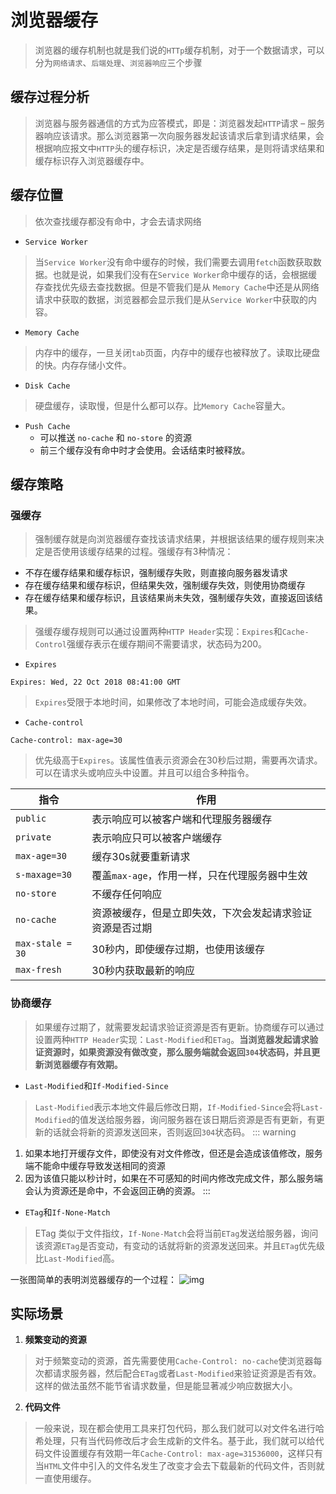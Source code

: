 # 浏览器缓存
> 浏览器的缓存机制也就是我们说的`HTTp`缓存机制，对于一个数据请求，可以分为`网络请求`、`后端处理`、`浏览器响应`三个步骤

## 缓存过程分析
> 浏览器与服务器通信的方式为应答模式，即是：浏览器发起`HTTP`请求 – 服务器响应该请求。那么浏览器第一次向服务器发起该请求后拿到请求结果，会根据响应报文中`HTTP`头的缓存标识，决定是否缓存结果，是则将请求结果和缓存标识存入浏览器缓存中。

## 缓存位置
> 依次查找缓存都没有命中，才会去请求网络

- `Service Worker`
> 当`Service Worker`没有命中缓存的时候，我们需要去调用`fetch`函数获取数据。也就是说，如果我们没有在`Service Worker`命中缓存的话，会根据缓存查找优先级去查找数据。但是不管我们是从 `Memory Cache`中还是从网络请求中获取的数据，浏览器都会显示我们是从`Service Worker`中获取的内容。

- `Memory Cache`
> 内存中的缓存，一旦关闭`tab`页面，内存中的缓存也被释放了。读取比硬盘的快。内存存储小文件。

- `Disk Cache`
> 硬盘缓存，读取慢，但是什么都可以存。比`Memory Cache`容量大。

+ `Push Cache`
    - 可以推送 `no-cache` 和 `no-store` 的资源
    - 前三个缓存没有命中时才会使用。会话结束时被释放。

## 缓存策略
### 强缓存
> 强制缓存就是向浏览器缓存查找该请求结果，并根据该结果的缓存规则来决定是否使用该缓存结果的过程。强缓存有3种情况：

- 不存在缓存结果和缓存标识，强制缓存失败，则直接向服务器发请求
- 存在缓存结果和缓存标识，但结果失效，强制缓存失效，则使用协商缓存
- 存在缓存结果和缓存标识，且该结果尚未失效，强制缓存失效，直接返回该结果。

> 强缓存缓存规则可以通过设置两种`HTTP Header`实现：`Expires`和`Cache-Control`强缓存表示在缓存期间不需要请求，状态码为200。

- `Expires`
```http
Expires: Wed, 22 Oct 2018 08:41:00 GMT
```
> `Expires`受限于本地时间，如果修改了本地时间，可能会造成缓存失效。

- `Cache-control`
```http
Cache-control: max-age=30
```
> 优先级高于`Expires`。该属性值表示资源会在30秒后过期，需要再次请求。可以在请求头或响应头中设置。并且可以组合多种指令。

| 指令 | 作用|
| -----|----- |
|`public`| 表示响应可以被客户端和代理服务器缓存 |
|`private`| 表示响应只可以被客户端缓存 |
|`max-age=30`| 缓存30s就要重新请求 |
|`s-maxage=30`| 覆盖`max-age`，作用一样，只在代理服务器中生效 |
|`no-store`| 不缓存任何响应 |
|`no-cache`| 资源被缓存，但是立即失效，下次会发起请求验证资源是否过期 |
|`max-stale = 30`| 30秒内，即使缓存过期，也使用该缓存 |
|`max-fresh`| 30秒内获取最新的响应 |

### 协商缓存
> 如果缓存过期了，就需要发起请求验证资源是否有更新。协商缓存可以通过设置两种`HTTP Header`实现：`Last-Modified`和`ETag`。**当浏览器发起请求验证资源时，如果资源没有做改变，那么服务端就会返回`304`状态码，并且更新浏览器缓存有效期。**

- `Last-Modified`和`If-Modified-Since`
> `Last-Modified`表示本地文件最后修改日期，`If-Modified-Since`会将`Last-Modified`的值发送给服务器，询问服务器在该日期后资源是否有更新，有更新的话就会将新的资源发送回来，否则返回`304`状态码。
::: warning
1. 如果本地打开缓存文件，即使没有对文件修改，但还是会造成该值修改，服务端不能命中缓存导致发送相同的资源
2. 因为该值只能以秒计时，如果在不可感知的时间内修改完成文件，那么服务端会认为资源还是命中，不会返回正确的资源。
:::

- `ETag`和`If-None-Match`
> ETag 类似于文件指纹，`If-None-Match`会将当前`ETag`发送给服务器，询问该资源`ETag`是否变动，有变动的话就将新的资源发送回来。并且`ETag`优先级比`Last-Modified`高。

一张图简单的表明浏览器缓存的一个过程：
![img](/dovis-blog/other/1.png)

## 实际场景
1. **频繁变动的资源**
> 对于频繁变动的资源，首先需要使用`Cache-Control: no-cache`使浏览器每次都请求服务器，然后配合`ETag`或者`Last-Modified`来验证资源是否有效。这样的做法虽然不能节省请求数量，但是能显著减少响应数据大小。

2. **代码文件**
> 一般来说，现在都会使用工具来打包代码，那么我们就可以对文件名进行哈希处理，只有当代码修改后才会生成新的文件名。基于此，我们就可以给代码文件设置缓存有效期一年`Cache-Control: max-age=31536000`，这样只有当`HTML`文件中引入的文件名发生了改变才会去下载最新的代码文件，否则就一直使用缓存。